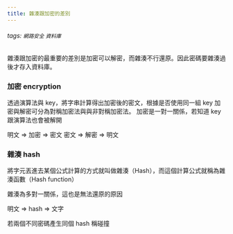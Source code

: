 ```yaml
---
title: 雜湊跟加密的差別
---
```

###### tags: `網路安全` `資料庫`

雜湊跟加密的最重要的差別是加密可以解密，而雜湊不行還原。因此密碼要雜湊過後才存入資料庫。
### 加密 encryption
透過演算法與 key，將字串計算得出加密後的密文，根據是否使用同一組 key 加密與解密可分為對稱加密法與與非對稱加密法。
加密是一對一關係，若知道 key 跟演算法也會被解開

明文 => 加密 => 密文
密文 => 解密 => 明文

### 雜湊 hash
將字元丟進去某個公式計算的方式就叫做雜湊（Hash），而這個計算公式就稱為雜湊函數（Hash function）

雜湊為多對一關係，這也是無法還原的原因

明文 => hash => 文字

若兩個不同密碼產生同個 hash 稱碰撞
